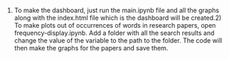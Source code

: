 
1) To make the dashboard, just run the main.ipynb file and all the graphs along with the index.html file which is the dashboard will be created.2) To make plots out of occurrences of words in research papers, open frequency-display.ipynb. Add a folder with all the search results and change the value of the variable <location> to the path to the folder. The code will then make the graphs for the papers and save them.
